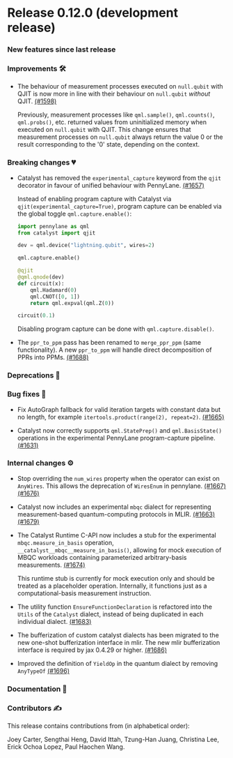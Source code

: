 # Release 0.12.0 (development release)

<h3>New features since last release</h3>

<h3>Improvements 🛠</h3>

* The behaviour of measurement processes executed on `null.qubit` with QJIT is now more in line with
  their behaviour on `null.qubit` *without* QJIT.
  [(#1598)](https://github.com/PennyLaneAI/catalyst/pull/1598)

  Previously, measurement processes like `qml.sample()`, `qml.counts()`, `qml.probs()`, etc.
  returned values from uninitialized memory when executed on `null.qubit` with QJIT. This change
  ensures that measurement processes on `null.qubit` always return the value 0 or the result
  corresponding to the '0' state, depending on the context.

<h3>Breaking changes 💔</h3>

* Catalyst has removed the `experimental_capture` keyword from the `qjit` decorator in favour of
  unified behaviour with PennyLane.
  [(#1657)](https://github.com/PennyLaneAI/catalyst/pull/1657)

  Instead of enabling program capture with Catalyst via `qjit(experimental_capture=True)`, program capture
  can be enabled via the global toggle `qml.capture.enable()`:
  
  ```python
  import pennylane as qml
  from catalyst import qjit

  dev = qml.device("lightning.qubit", wires=2)

  qml.capture.enable()

  @qjit
  @qml.qnode(dev)
  def circuit(x):
      qml.Hadamard(0)
      qml.CNOT([0, 1])
      return qml.expval(qml.Z(0))

  circuit(0.1)
  ```

  Disabling program capture can be done with `qml.capture.disable()`.

* The `ppr_to_ppm` pass has been renamed to `merge_ppr_ppm` (same functionality). A new `ppr_to_ppm` will handle direct decomposition of PPRs into PPMs.
  [(#1688)](https://github.com/PennyLaneAI/catalyst/pull/1688)

<h3>Deprecations 👋</h3>

<h3>Bug fixes 🐛</h3>

* Fix AutoGraph fallback for valid iteration targets with constant data but no length, for example
  `itertools.product(range(2), repeat=2)`.
  [(#1665)](https://github.com/PennyLaneAI/catalyst/pull/1665)

* Catalyst now correctly supports `qml.StatePrep()` and `qml.BasisState()` operations in the
  experimental PennyLane program-capture pipeline.
  [(#1631)](https://github.com/PennyLaneAI/catalyst/pull/1631)

<h3>Internal changes ⚙️</h3>

* Stop overriding the `num_wires` property when the operator can exist on `AnyWires`. This allows the deprecation
  of `WiresEnum` in pennylane.
  [(#1667)](https://github.com/PennyLaneAI/catalyst/pull/1667)
  [(#1676)](https://github.com/PennyLaneAI/catalyst/pull/1676)

* Catalyst now includes an experimental `mbqc` dialect for representing measurement-based
  quantum-computing protocols in MLIR.
  [(#1663)](https://github.com/PennyLaneAI/catalyst/pull/1663)
  [(#1679)](https://github.com/PennyLaneAI/catalyst/pull/1679)

* The Catalyst Runtime C-API now includes a stub for the experimental `mbqc.measure_in_basis`
  operation, `__catalyst__mbqc__measure_in_basis()`, allowing for mock execution of MBQC workloads
  containing parameterized arbitrary-basis measurements.
  [(#1674)](https://github.com/PennyLaneAI/catalyst/pull/1674)

  This runtime stub is currently for mock execution only and should be treated as a placeholder
  operation. Internally, it functions just as a computational-basis measurement instruction.

* The utility function `EnsureFunctionDeclaration` is refactored into the `Utils` of the `Catalyst` dialect, instead of being duplicated in each individual dialect.
  [(#1683)](https://github.com/PennyLaneAI/catalyst/pull/1683)

* The bufferization of custom catalyst dialects has been migrated to the new one-shot bufferization interface in mlir. The new mlir bufferization interface is required by jax 0.4.29 or higher.
  [(#1686)](https://github.com/PennyLaneAI/catalyst/pull/1686)

* Improved the definition of `YieldOp` in the quantum dialect by removing `AnyTypeOf`
  [(#1696)](https://github.com/PennyLaneAI/catalyst/pull/1696)

<h3>Documentation 📝</h3>

<h3>Contributors ✍️</h3>

This release contains contributions from (in alphabetical order):

Joey Carter,
Sengthai Heng,
David Ittah,
Tzung-Han Juang,
Christina Lee,
Erick Ochoa Lopez,
Paul Haochen Wang.
